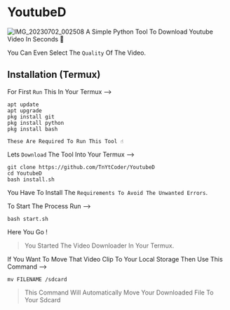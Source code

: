 # YoutubeD
![IMG_20230702_002508](https://github.com/TnYtCoder/YoutubeD/assets/115485810/20005828-630e-4e3e-9642-95ef3866a953)
A Simple Python Tool To Download Youtube Video In Seconds 👾

You Can Even Select The `Quality` Of The Video.

## Installation (Termux)

For First `Run` This In Your Termux -->

```
apt update
apt upgrade
pkg install git
pkg install python
pkg install bash
```

`These Are Required To Run This Tool ☝️`

Lets `Download` The Tool Into Your Termux -->

```
git clone https://github.com/TnYtCoder/YoutubeD
cd YoutubeD
bash install.sh
```

You Have To Install The `Requirements To Avoid The Unwanted Errors`. 

To Start The Process Run -->

```
bash start.sh
```

Here You Go ! 
> You Started The Video Downloader In Your Termux.

If You Want To Move That Video Clip To Your Local Storage Then Use This Command -->


```
mv FILENAME /sdcard
```

> This Command Will Automatically Move Your Downloaded File To Your Sdcard
